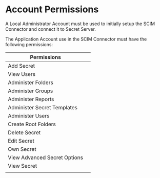 [title]: # (Account Permissions)
[tags]: # (permissions)
[priority]: # (103)
# Account Permissions

A Local Administrator Account must be used to initially setup the SCIM Connector and connect it to Secret Server.

The Application Account use in the SCIM Connector must have the following permissions:

| Permissions  |   |
|---|---|
|  Add Secret |   |
| View Users  |   |
| Administer Folders  |   |
| Administer Groups |   |
| Administer Reports  |   |
| Administer Secret Templates  |   |
| Administer Users   |   |
| Create Root Folders  |   |
| Delete Secret   |   |
| Edit Secret |   |
| Own Secret  |   |
| View Advanced Secret Options  |   |
| View Secret  |   |
|   |   |
